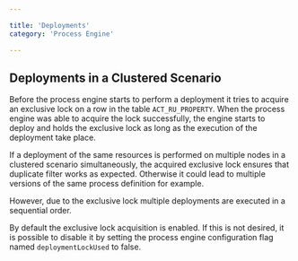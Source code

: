 ```yaml
---

title: 'Deployments'
category: 'Process Engine'

---
```


## Deployments in a Clustered Scenario

Before the process engine starts to perform a deployment it tries to acquire an exclusive lock on a row in the table `ACT_RU_PROPERTY`. When the process engine was able to acquire the lock successfully, the engine starts to deploy and holds the exclusive lock as long as the execution of the deployment take place. 

If a deployment of the same resources is performed on multiple nodes in a clustered scenario simultaneously, the acquired exclusive lock ensures that duplicate filter works as expected. Otherwise it could lead to multiple versions of the same process definition for example.

However, due to the exclusive lock multiple deployments are executed in a sequential order.

By default the exclusive lock acquisition is enabled. If this is not desired, it is possible to disable it by setting the process engine configuration flag named `deploymentLockUsed` to false.
